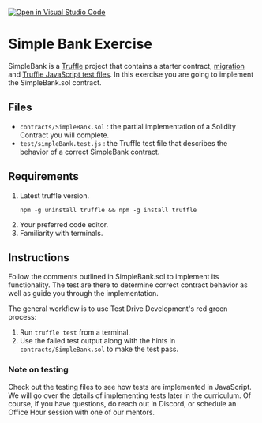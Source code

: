 [![Open in Visual Studio Code](https://classroom.github.com/assets/open-in-vscode-f059dc9a6f8d3a56e377f745f24479a46679e63a5d9fe6f495e02850cd0d8118.svg)](https://classroom.github.com/online_ide?assignment_repo_id=5805028&assignment_repo_type=AssignmentRepo)
# Simple Bank Exercise

SimpleBank is a [Truffle](https://www.trufflesuite.com/) project that contains
a starter contract,
[migration](https://www.trufflesuite.com/docs/truffle/getting-started/running-migrations#migration-files)
and [Truffle JavaScript test
files](https://www.trufflesuite.com/docs/truffle/testing/writing-tests-in-javascript).
In this exercise you are going to implement the SimpleBank.sol contract.

## Files

  * `contracts/SimpleBank.sol`
    : the partial implementation of a Solidity Contract you will complete. 
  * `test/simpleBank.test.js`
    : the Truffle test file that describes the behavior of a correct SimpleBank
    contract.

## Requirements
  1. Latest truffle version.
     ```console
     npm -g uninstall truffle && npm -g install truffle
     ```
  1. Your preferred code editor.
  1. Familiarity with terminals.

## Instructions

Follow the comments outlined in SimpleBank.sol to implement its
functionality. The test are there to determine correct contract behavior as
well as guide you through the implementation. 

The general workflow is to use Test Drive Development's red green process:
  1. Run `truffle test` from a terminal.
  2. Use the failed test output along with the hints in
     `contracts/SimpleBank.sol` to make the test pass.

<!-- <details><summary>Video: Run a test example</summary>

[![asciicast](https://asciinema.org/a/u3oXwF8qKruSN81sm8MGsmTf0.png)](https://asciinema.org/a/u3oXwF8qKruSN81sm8MGsmTf0)

</details> -->


### Note on testing

 Check out the testing files to see how tests are implemented in JavaScript.
 We will go over the details of implementing tests later in the curriculum. Of
 course, if you have questions, do reach out in Discord, or schedule an Office
 Hour session with one of our mentors.
